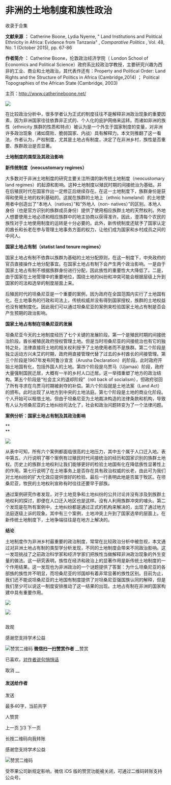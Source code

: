 # 非洲的土地制度和族性政治


收录于合集

**文献来源** **：** Catherine Boone, Lydia Nyeme, " Land Institutions and Political
Ethnicity in Africa: Evidence from Tanzania" , _Comparative Politics_ , Vol.
48, No. 1 (October 2015), pp. 67-86

  

 **作者简介** **：** Catherine Boone，伦敦政治经济学院（ London School of Economics and
Political Science）政府系比较政治学教授，主要研究兴趣为西非的工业、商业和土地政治。其代表作还有：Property and
Political Order: Land Rights and the Structure of Politics in Africa
(Cambridge,2014) ； Political Topographies of the African State (Cambridge,
2003)

  

主页：http://www.catherineboone.net/

  

![](/images/583/2.jpeg)

  

在比较政治分析中，很多学者认为正式的制度往往不是解释非洲政治现象的重要因素，因为非洲国家往往依靠非正式的、个人化的庇护网络来运转。而诸如非洲的族性（ethnicity
族群的性质和特点）被认为是一个外生于国家制度的变量，对非洲许多政治现象（诸如腐败、脆弱国家、内战）具有解释力。本文则推翻了这一看法，作者认为，产权制度，尤其是土地占有制度，决定了在非洲乡村，族性是否重要、族群政治是否显著。

**土地制度的类型及其政治影响**

**新传统制度（neocustomary regimes）**

大多数对于非洲土地制度的研究主要关注所谓的新传统土地制度（neocustomary land
regimes）的起源和影响。这种土地制度以殖民时期的间接统治为基础，并在后殖民时代在国家作出一定修正后继续存在。在这一土地制度下，族群身份是获得和使用土地的权利基础的。这就在族群的土地上（ethnic
homeland）的土地使用者中创造出了“本地人（natives）”和“外地人（non-
natives）”的区别。本地人身份（也是官方识别的族群成员身份）提供了使用相应族群土地的天然权利。外地人想要使用土地必须和相应族群中的地主协商以获得准许。因此，澄清每个农民的族性对于土地使用制度的运转是十分必要的。此外，新传统制度还赋予了国家认定的酋长和长老在参与管理土地事务方面的权力，让他们成为国家和乡村成员之间的中间人。

**国家土地占有制（statist land tenure regimes）**

国家土地占有制不依靠以族群为基础的土地分配原则，在这一制度下，中央政府的官员直接操作土地分配事宜。在国家土地占有制下会产生两个政治影响。一是由于国家土地占有制不根据族群身份进行分配，因此族性的重要性大大降低了。二是，由于国家在土地管理中的重要地位，围绕土地的纠纷和冲突可能会根据层级上升到国家的司法和选举的制度层面上来。

后殖民时代的坦桑尼亚是一个重要的案例，因为政府在全国范围内实行了土地国有化。在土地事务的行政和司法上，传统权威并没有得到国家授权，族群的土地权益也没有被制度化。因此我们可以通过坦桑尼亚的案例来检验国家土地占有制是否会产生预期的政治影响。

**国家土地占有制在坦桑尼亚的发展**

坦桑尼亚今天的土地制度经历了七个关键的发展阶段。第一个是殖民时期的间接统治阶段。酋长被殖民政府授权管理土地。但是当时坦桑尼亚的间接统治也有它的独特之处，法律直接将土地的相关权利授予了土地使用者而不是族群。第二个阶段是独立运动方兴未艾的时期，政府用直接管理代替了过去的乡村酋长的间接管理。第三个阶段是1967年发布阿鲁沙宣言（Arusha
Declaration）的阶段。此时政府开始土地国有化，包括外国人的土地。第四个阶段是乌贾马（Ujamaa）阶段，政府大量强制国民迁居，大概有一半的乡村人口迁居。这一举措重塑了地方的政治结构。第五个阶段是“社会主义的退却阶段”（roll
back of socialism），但政府驳回了所有寻求在乌贾马时期被剥夺的补偿。第六个阶段就是土地法案（Land
Act）的颁布。此时出现了从地方到中央的土地法庭。第七个阶段是土地的商业化阶段。个人开始可以租借土地。但由于坦桑尼亚为土地裁决构造的法律条款和机构，导致有人认为坦桑尼亚的土地纠纷司法化了，社会和政治问题转变为了一个法律问题。

**案例分析：国家土地占有制及其政治影响**

 **  
**

![](/images/583/3.png)

  

从表中可知，所有六个案例都面临很高的土地压力，其中五个属于人口迁入地。表中第五、六行说明了哪个案例有过殖民时代间接统治的经历和国家识别的族群土地权。历史上的族群土地权利让我们能够更好的检验土地国有化在降低族性显著性上的作用。第七行说明了在土地事务上是否存在具有政治权威的长老，由此可为我们对土地纠纷的扩大化效应提供很好的检验。最后一行表明此地是否属于牧区。在坦桑尼亚，牧民的土地权利宣称有时往往还要早于部族。

通过案例研究作者发现，对于土地竞争和土地纠纷的公共讨论并没有涉及到族群土地权利的探讨，即便在人口迁入地区也是这样。没有人利用族群冲突的噱头。第二个发现是在所有案例中，土地纠纷都是通过正式的机构来解决的，出现了通过地方法庭逐级上诉的现象。其中有三个案例，土地冲突上升到了国家选举的层面上。在新传统土地制度下，土地争端往往是在地方上解决的。

**结论**

土地制度作为非洲乡村最重要的政治制度，常常在比较政治分析中被忽视，本文通过对非洲土地占有制的类型学分析发现，不同的土地制度会带来不同政治影响。这一发现挑战了之前政治科学家和经济学家们把族性当做解释非洲政治现象的外生变量的做法。这一研究表明，族性在经济和政治上的显著作用是新传统土地制度的一个作用结果。这一发现也为非洲政治的一个谜题提供了答案：为什么坦桑尼亚的各部族的族性并不明显，而坦桑尼亚的邻国却有着非常显著的族性区别。目前为止，我们还不能说坦桑尼亚的土地国有制度提供了对坦桑尼亚强国族认同的解释，但是我们至少可以说这一制度安排推动了这一结果的出现。土地占有制在非洲的国家构建中具有重要作用。

  

  

![](/images/583/4.png)

  

![](/images/583/5.png)

![]()

政观

感谢您支持学术公益

![赞赏二维码]() **微信扫一扫赞赏作者** __赞赏

已喜欢，[对作者说句悄悄话](javascript:;)

取消 __

#### 发送给作者

发送

最多40字，当前共字

[](javascript:;) 人赞赏

上一页 [1](javascript:;)/3 下一页

长按二维码向我转账

感谢您支持学术公益

![赞赏二维码]()

受苹果公司新规定影响，微信 iOS 版的赞赏功能被关闭，可通过二维码转账支持公众号。

